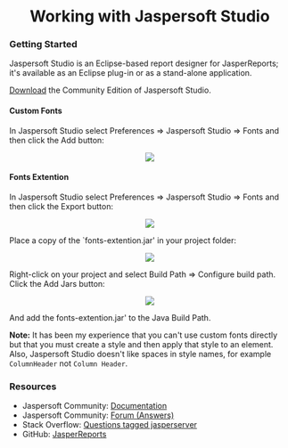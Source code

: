 <h1 align="center">Working with Jaspersoft Studio</h1>

### Getting Started

Jaspersoft Studio is an Eclipse-based report designer for JasperReports; it's available as an Eclipse plug-in or as a 
stand-alone application.

[Download](https://community.jaspersoft.com/project/jaspersoft-studio/releases) the Community Edition of Jaspersoft 
Studio.

#### Custom Fonts

In Jaspersoft Studio select Preferences => Jaspersoft Studio => Fonts and then click the Add button:

<p align="center">
  <img src="https://github.com/Robinyo/serendipity-api/blob/master/projects/spring-boot/docs/screen-shots/jaspersoft-studio-configure-custom-font.png">
</p>

#### Fonts Extention

In Jaspersoft Studio select Preferences => Jaspersoft Studio => Fonts and then click the Export button:

<p align="center">
  <img src="https://github.com/Robinyo/serendipity-api/blob/master/projects/spring-boot/docs/screen-shots/fonts-extention.png">
</p>

Place a copy of the `fonts-extention.jar' in your project folder:

<p align="center">
  <img src="https://github.com/Robinyo/serendipity-api/blob/master/projects/spring-boot/docs/screen-shots/project-folder.png">
</p>

Right-click on your project and select Build Path => Configure build path. Click the Add Jars button:

<p align="center">
  <img src="https://github.com/Robinyo/serendipity-api/blob/master/projects/spring-boot/docs/screen-shots/java-build-path.png">
</p>
 
And add the fonts-extention.jar' to the Java Build Path.

**Note:** It has been my experience that you can't use custom fonts directly but that you must create a style and then 
apply that style to an element. Also, Jaspersoft Studio doesn't like spaces in style names, for example `ColumnHeader` 
not `Column Header`.

### Resources

* Jaspersoft Community: [Documentation](https://community.jaspersoft.com/documentation?version=59011)
* Jaspersoft Community: [Forum (Answers)](https://community.jaspersoft.com/answers)
* Stack Overflow: [Questions tagged jasperserver](https://stackoverflow.com/questions/tagged/jasperserver)
* GitHub: [JasperReports](https://github.com/TIBCOSoftware/jasperreports)
